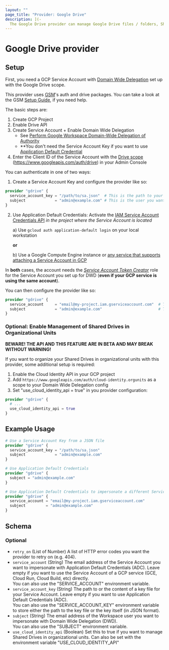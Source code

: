 ```yaml
---
layout: ""
page_title: "Provider: Google Drive"
description: ](-
  The Google Drive provider can manage Google Drive files / folders, Shared Drives and permissions
---
```


# Google Drive provider

## Setup
First, you need a GCP Service Account with [Domain Wide Delegation](https://support.google.com/a/answer/162106) set up with the Google Drive scope.

This provider uses [GSM](https://github.com/hanneshayashi/gsm)'s auth and drive packages.
You can take a look at the GSM [Setup Guide](https://gsm.hayashi-ke.online/setup), if you need help.

The basic steps are:
1. Create GCP Project
2. Enable Drive API
3. Create Service Account + Enable Domain Wide Delegation
    * See [Perform Google Workspace Domain-Wide Delegation of Authority](https://developers.google.com/admin-sdk/directory/v1/guides/delegation)
    * **You don't need the Service Account Key if you want to use [Application Default Credential](https://cloud.google.com/iam/docs/best-practices-for-using-and-managing-service-accounts#use-attached-service-accounts)
4. Enter the Client ID of the Service Account with the [Drive scope](https://developers.google.com/identity/protocols/oauth2/scopes#drive) (https://www.googleapis.com/auth/drive) in your Admin Console

You can authenticate in one of two ways:
1. Create a Service Account Key and configure the provider like so:
```terraform
provider "gdrive" {
  service_account_key = "/path/to/sa.json"  # This is the path to your Service Account Key file or its content in JSON format
  subject             = "admin@example.com" # This is the user you want to impersonate with Domain Wide Delegation
}
```
2. Use Application Default Credentials:
Activate the [IAM Service Account Credentials API](https://console.developers.google.com/apis/api/iamcredentials.googleapis.com/overview) *in the project where the Service Account is located*

   a) Use `gcloud auth application-default login` on your local workstation

   **or**

   b) Use a Google Compute Engine instance or [any service that supports attaching a Service Account in GCP](https://cloud.google.com/iam/docs/impersonating-service-accounts#attaching-new-resource)

In **both** cases, the account needs the *[Service Account Token Creator](https://cloud.google.com/iam/docs/service-accounts#token-creator-role)* role for the Service Account you set up for DWD (**even if your GCP service is using the same account**).

You can then configure the provider like so:

```terraform
provider "gdrive" {
  service_account     = "email@my-project.iam.gserviceaccount.com"  # This is the email address of your Service Account. You can leave this empty on GCP, if you want to use the service's account
  subject             = "admin@example.com"                         # This is the user you want to impersonate with Domain Wide Delegation
}
```

### Optional: Enable Management of Shared Drives in Organizational Units

**BEWARE! THE API AND THIS FEATURE ARE IN BETA AND MAY BREAK WITHOUT WARNING!**

If you want to organize your Shared Drives in organizational units with this provider, some additional setup is required:
  1. Enable the Cloud Identity API in your GCP project
  2. Add `https://www.googleapis.com/auth/cloud-identity.orgunits` as a scope to your Domain Wide Delegation config
  3. Set "use_cloud_identity_api = true" in you provider configuration:

```terraform
provider "gdrive" {
  # ...
  use_cloud_identity_api = true
}
```

## Example Usage

```terraform
# Use a Service Account Key from a JSON file
provider "gdrive" {
  service_account_key = "/path/to/sa.json"
  subject             = "admin@example.com"
}

# Use Application Default Credentials
provider "gdrive" {
  subject = "admin@example.com"
}

# Use Application Default Credentials to impersonate a different Service Account
provider "gdrive" {
  service_account = "email@my-project.iam.gserviceaccount.com"
  subject         = "admin@example.com"
}
```

<!-- schema generated by tfplugindocs -->
## Schema

### Optional

- `retry_on` (List of Number) A list of HTTP error codes you want the provider to retry on (e.g. 404).
- `service_account` (String) The email address of the Service Account you want to impersonate with Application Default Credentials (ADC).
Leave empty if you want to use the Service Account of a GCP service (GCE, Cloud Run, Cloud Build, etc) directly.<br>
You can also use the "SERVICE_ACCOUNT" environment variable.
- `service_account_key` (String) The path to or the content of a key file for your Service Account.
Leave empty if you want to use Application Default Credentials (ADC).<br>
You can also use the "SERVICE_ACCOUNT_KEY" environment variable to store either the path to the key file or the key itself (in JSON format).
- `subject` (String) The email address of the Workspace user you want to impersonate with Domain Wide Delegation (DWD).<br>
You can also use the "SUBJECT" environment variable.
- `use_cloud_identity_api` (Boolean) Set this to true if you want to manage Shared Drives in organizational units.
Can also be set with the environment variable "USE_CLOUD_IDENTITY_API"
